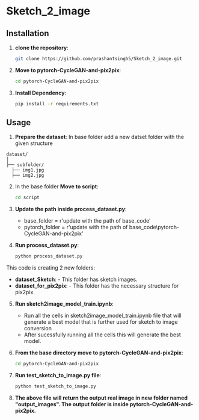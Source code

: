 # Sketch_2_image

## Installation

1. **clone the repository**:
   ```bash
   git clone https://github.com/prashantsingh5/Sketch_2_image.git
   ```

2. **Move to pytorch-CycleGAN-and-pix2pix**:
   ```bash
   cd pytorch-CycleGAN-and-pix2pix
   ```

3. **Install Dependency**:
   ```bash
   pip install -r requirements.txt
   ```

## Usage

1. **Prepare the dataset**:
   In base folder add a new datset folder with the given structure

  ```plaintext
dataset/                     
│
├── subfolder/                      
    ├── img1.jpg         
    ├── img2.jpg          

```

2. In the base folder **Move to script**:
   ```bash
   cd script
   ```

3. **Update the path inside process_dataset.py**:
   - base_folder = r'update with the path of base_code'
   - pytorch_folder = r'update with the path of base_code\pytorch-CycleGAN-and-pix2pix'
  
4. **Run process_dataset.py**:
   ```bash
   python process_dataset.py
   ```

This code is creating 2 new folders:
- **dataset_Sketch**: - This folder has sketch images.
- **dataset_for_pix2pix**: - This folder has the necessary structure for pix2pix.

5. **Run sketch2image_model_train.ipynb**:
   - Run all the cells in sketch2image_model_train.ipynb file that will generate a best model that is further used for sketch to image conversion
   - After sucessfully running all the cells this will generate the best model.
  
6. **From the base directory move to pytorch-CycleGAN-and-pix2pix**:
   ```bash
   cd pytorch-CycleGAN-and-pix2pix
   ```
   
7. **Run test_sketch_to_image.py file**:
   ```bash
   python test_sketch_to_image.py
   ```

8. **The above file will return the output real image in new folder named "output_images". The output folder is inside  pytorch-CycleGAN-and-pix2pix.**
   
